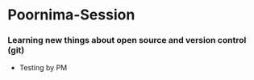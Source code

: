 # Poornima-Session

### Learning new things about open source and version control (git)


- Testing by PM
